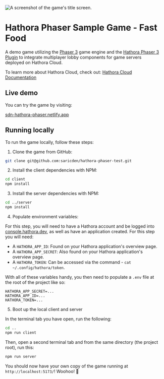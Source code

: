 ![A screenshot of the game's title screen.](https://github.com/hathora/hathora-phaser-sample-game/assets/7004280/d2896011-8a7e-49c0-b3e2-181123deb51f)

# Hathora Phaser Sample Game - Fast Food

A demo game utilizing the [Phaser 3](https://github.com/photonstorm/phaser) game engine and the [Hathora Phaser 3 Plugin](https://github.com/hathora/hathora-phaser) to integrate multiplayer lobby components for game servers deployed on Hathora Cloud.

To learn more about Hathora Cloud, check out: [Hathora Cloud Documentation](https://hathora.dev/docs)

## Live demo

You can try the game by visiting:

[sdn-hathora-phaser.netlify.app](https://sdn-hathora-phaser.netlify.app/)

## Running locally

To run the game locally, follow these steps:

1. Clone the game from GitHub:

```bash
git clone git@github.com:saricden/hathora-phaser-test.git
```

2. Install the client dependencies with NPM:

```bash
cd client
npm install
```

3. Install the server dependencies with NPM:

```bash
cd ../server
npm install
```

4. Populate environment variables:

For this step, you will need to have a Hathora account and be logged into [console.hathora.dev](https://console.hathora.dev/), as well as have an application created. For this step you will need:

- A `HATHORA_APP_ID`: Found on your Hathora application's overview page.
- A `HATHORA_APP_SECRET`: Also found on your Hathora application's overview page.
- A `HATHORA_TOKEN`: Can be accessed via the command - `cat ~/.config/hathora/token`.

With all of these variables handy, you then need to populate a `.env` file at the root of the project like so:

```
HATHORA_APP_SECRET=...
HATHORA_APP_ID=...
HATHORA_TOKEN=...
```

5. Boot up the local client and server

In the terminal tab you have open, run the following:

```bash
cd ..
npm run client
```

Then, open a second terminal tab and from the same directory (the project root), run this:

```bash
npm run server
```

You should now have your own copy of the game running at `http://localhost:5173/`! Woohoo! 🥳
